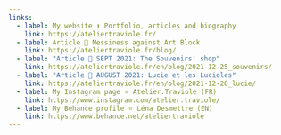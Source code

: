 ```yaml
---
links:
  - label: My website ⬆️ Portfolio, articles and biography
    link: https://ateliertraviole.fr/
  - label: Article 🔸 Messiness against Art Block
    link: https://ateliertraviole.fr/blog/
  - label: "Article 🔸 SEPT 2021: The Souvenirs' shop"
    link: https://ateliertraviole.fr/en/blog/2021-12-25_souvenirs/
  - label: "Article 🔸 AUGUST 2021: Lucie et les Lucioles"
    link: https://ateliertraviole.fr/en/blog/2021-12-20_lucie/
  - label: My Instagram page ⭐ Atelier.Traviole (FR)
    link: https://www.instagram.com/atelier.traviole/
  - label: My Behance profile ⭐ Léna Desmettre (EN)
    link: https://www.behance.net/ateliertraviole
---
```


